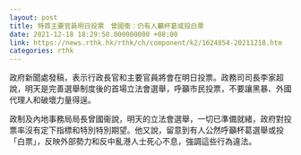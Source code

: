 ```yaml
---
layout: post
title: 特首主要官員明日投票　曾國衞：仍有人籲杯葛或投白票
date: 2021-12-18 18:29:50.000000000 +08:00
link: https://news.rthk.hk/rthk/ch/component/k2/1624854-20211218.htm
categories: rthk
---
```


政府新聞處發稿，表示行政長官和主要官員將會在明日投票。政務司司長李家超說，明天是完善選舉制度後的首場立法會選舉，呼籲市民投票，不要讓黑暴、外國代理人和破壞力量得逞。

政制及內地事務局局長曾國衞說，明天的立法會選舉，一切已準備就緒，政府對投票率沒有定下指標和特別特別期望。他又說，留意到有人公然呼籲杯葛選舉或投「白票」，反映外部勢力和反中亂港人士死心不息，強調這些行為違法。
